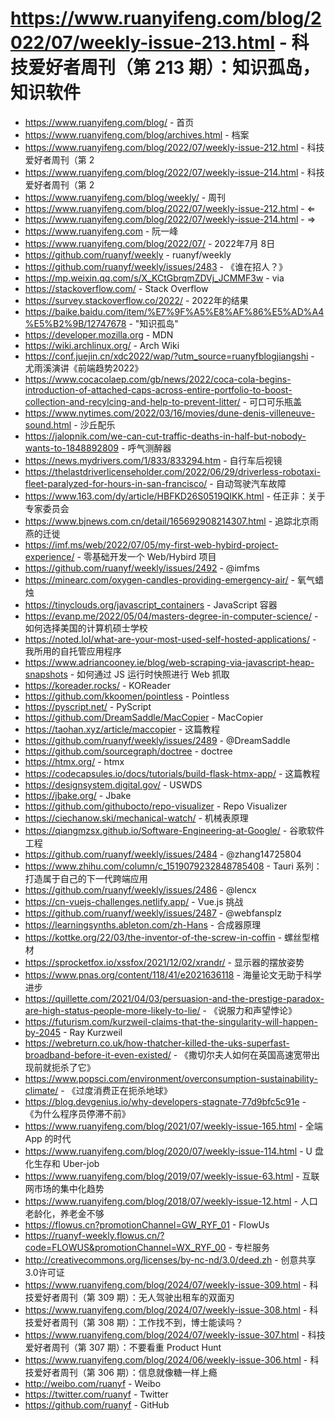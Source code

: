 # https://www.ruanyifeng.com/blog/2022/07/weekly-issue-213.html - 科技爱好者周刊（第 213 期）：知识孤岛，知识软件

- https://www.ruanyifeng.com/blog/ - 首页
- https://www.ruanyifeng.com/blog/archives.html - 档案
- https://www.ruanyifeng.com/blog/2022/07/weekly-issue-212.html - 科技爱好者周刊（第 2
- https://www.ruanyifeng.com/blog/2022/07/weekly-issue-214.html - 科技爱好者周刊（第 2
- https://www.ruanyifeng.com/blog/weekly/ - 周刊
- https://www.ruanyifeng.com/blog/2022/07/weekly-issue-212.html - ⇐
- https://www.ruanyifeng.com/blog/2022/07/weekly-issue-214.html - ⇒
- https://www.ruanyifeng.com - 阮一峰
- https://www.ruanyifeng.com/blog/2022/07/ - 2022年7月 8日
- https://github.com/ruanyf/weekly - ruanyf/weekly
- https://github.com/ruanyf/weekly/issues/2483 - 《谁在招人？》
- https://mp.weixin.qq.com/s/X_KCtGbrqmZDVj_JCMMF3w - via
- https://stackoverflow.com/ - Stack Overflow
- https://survey.stackoverflow.co/2022/ - 2022年的结果
- https://baike.baidu.com/item/%E7%9F%A5%E8%AF%86%E5%AD%A4%E5%B2%9B/12747678 - "知识孤岛"
- https://developer.mozilla.org - MDN
- https://wiki.archlinux.org/ - Arch Wiki
- https://conf.juejin.cn/xdc2022/wap/?utm_source=ruanyfblogjiangshi - 尤雨溪演讲《前端趋势2022》
- https://www.cocacolaep.com/gb/news/2022/coca-cola-begins-introduction-of-attached-caps-across-entire-portfolio-to-boost-collection-and-recylcing-and-help-to-prevent-litter/ - 可口可乐瓶盖
- https://www.nytimes.com/2022/03/16/movies/dune-denis-villeneuve-sound.html - 沙丘配乐
- https://jalopnik.com/we-can-cut-traffic-deaths-in-half-but-nobody-wants-to-1848892809 - 呼气测醉器
- https://news.mydrivers.com/1/833/833294.htm - 自行车后视镜
- https://thelastdriverlicenseholder.com/2022/06/29/driverless-robotaxi-fleet-paralyzed-for-hours-in-san-francisco/ - 自动驾驶汽车故障
- https://www.163.com/dy/article/HBFKD26S0519QIKK.html - 任正非：关于专家委员会
- https://www.bjnews.com.cn/detail/165692908214307.html - 追踪北京雨燕的迁徙
- https://imf.ms/web/2022/07/05/my-first-web-hybird-project-experience/ - 零基础开发一个 Web/Hybird 项目
- https://github.com/ruanyf/weekly/issues/2492 - @imfms
- https://minearc.com/oxygen-candles-providing-emergency-air/ - 氧气蜡烛
- https://tinyclouds.org/javascript_containers - JavaScript 容器
- https://evanp.me/2022/05/04/masters-degree-in-computer-science/ - 如何选择美国的计算机硕士学校
- https://noted.lol/what-are-your-most-used-self-hosted-applications/ - 我所用的自托管应用程序
- https://www.adriancooney.ie/blog/web-scraping-via-javascript-heap-snapshots - 如何通过 JS 运行时快照进行 Web 抓取
- https://koreader.rocks/ - KOReader
- https://github.com/kkoomen/pointless - Pointless
- https://pyscript.net/ - PyScript
- https://github.com/DreamSaddle/MacCopier - MacCopier
- https://taohan.xyz/article/maccopier - 这篇教程
- https://github.com/ruanyf/weekly/issues/2489 - @DreamSaddle
- https://github.com/sourcegraph/doctree - doctree
- https://htmx.org/ - htmx
- https://codecapsules.io/docs/tutorials/build-flask-htmx-app/ - 这篇教程
- https://designsystem.digital.gov/ - USWDS
- https://jbake.org/ - Jbake
- https://github.com/githubocto/repo-visualizer - Repo Visualizer
- https://ciechanow.ski/mechanical-watch/ - 机械表原理
- https://qiangmzsx.github.io/Software-Engineering-at-Google/ - 谷歌软件工程
- https://github.com/ruanyf/weekly/issues/2484 - @zhang14725804
- https://www.zhihu.com/column/c_1519079232848785408 - Tauri 系列：打造属于自己的下一代跨端应用
- https://github.com/ruanyf/weekly/issues/2486 - @lencx
- https://cn-vuejs-challenges.netlify.app/ - Vue.js 挑战
- https://github.com/ruanyf/weekly/issues/2487 - @webfansplz
- https://learningsynths.ableton.com/zh-Hans - 合成器原理
- https://kottke.org/22/03/the-inventor-of-the-screw-in-coffin - 螺丝型棺材
- https://sprocketfox.io/xssfox/2021/12/02/xrandr/ - 显示器的摆放姿势
- https://www.pnas.org/content/118/41/e2021636118 - 海量论文无助于科学进步
- https://quillette.com/2021/04/03/persuasion-and-the-prestige-paradox-are-high-status-people-more-likely-to-lie/ - 《说服力和声望悖论》
- https://futurism.com/kurzweil-claims-that-the-singularity-will-happen-by-2045 - Ray Kurzweil
- https://webreturn.co.uk/how-thatcher-killed-the-uks-superfast-broadband-before-it-even-existed/ - 《撒切尔夫人如何在英国高速宽带出现前就扼杀了它》
- https://www.popsci.com/environment/overconsumption-sustainability-climate/ - 《过度消费正在扼杀地球》
- https://blog.devgenius.io/why-developers-stagnate-77d9bfc5c91e - 《为什么程序员停滞不前》
- https://www.ruanyifeng.com/blog/2021/07/weekly-issue-165.html - 全端 App 的时代
- https://www.ruanyifeng.com/blog/2020/07/weekly-issue-114.html - U 盘化生存和 Uber-job
- https://www.ruanyifeng.com/blog/2019/07/weekly-issue-63.html - 互联网市场的集中化趋势
- https://www.ruanyifeng.com/blog/2018/07/weekly-issue-12.html - 人口老龄化，养老金不够
- https://flowus.cn?promotionChannel=GW_RYF_01 - FlowUs
- https://ruanyf-weekly.flowus.cn/?code=FLOWUS&promotionChannel=WX_RYF_00 - 专栏服务
- http://creativecommons.org/licenses/by-nc-nd/3.0/deed.zh - 创意共享3.0许可证
- https://www.ruanyifeng.com/blog/2024/07/weekly-issue-309.html - 科技爱好者周刊（第 309 期）：无人驾驶出租车的双面刃
- https://www.ruanyifeng.com/blog/2024/07/weekly-issue-308.html - 科技爱好者周刊（第 308 期）：工作找不到，博士能读吗？
- https://www.ruanyifeng.com/blog/2024/07/weekly-issue-307.html - 科技爱好者周刊（第 307 期）：不要看重 Product Hunt
- https://www.ruanyifeng.com/blog/2024/06/weekly-issue-306.html - 科技爱好者周刊（第 306 期）：信息就像糖一样上瘾
- http://weibo.com/ruanyf - Weibo
- https://twitter.com/ruanyf - Twitter
- https://github.com/ruanyf - GitHub